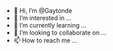 - 👋 Hi, I’m @Gaytonde
- 👀 I’m interested in ...
- 🌱 I’m currently learning ...
- 💞️ I’m looking to collaborate on ...
- 📫 How to reach me ...

<!---
Gaytonde/Gaytonde is a ✨ special ✨ repository because its `README.md` (this file) appears on your GitHub profile.
You can click the Preview link to take a look at your changes.
--->
